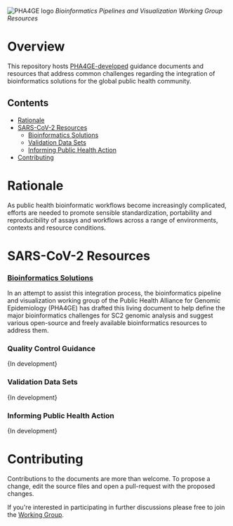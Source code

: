 
![PHA4GE logo](https://pha4ge.org/wp-content/uploads/2020/09/phage-logo-thin.png)
*Bioinformatics Pipelines and Visualization Working Group Resources*

Overview
========
This repository hosts [PHA4GE-developed](https://pha4ge.org/) guidance documents and resources that address common challenges regarding the integration of bioinformatics solutions for the global public health community.

## Contents
- [Rationale](#rationale)
- [SARS-CoV-2 Resources](#sars-cov-2-resources)
	- [Bioinformatics Solutions](#sars-cov-2-resources)
	- [Validation Data Sets](#sars-cov-2-resources)
	- [Informing Public Health Action](#sars-cov-2-resources)
- [Contributing](#contributing)


Rationale
========
As public health bioinformatic workflows become increasingly complicated, efforts are needed to promote sensible standardization, portability and reproducibility of assays and workflows across a range of environments, contexts and resource conditions. 

SARS-CoV-2 Resources
==================

### [Bioinformatics Solutions](docs/bioinfo-solutions.md)

In an attempt to assist this integration process, the bioinformatics pipeline and visualization working group of the Public Health Alliance for Genomic Epidemiology (PHA4GE) has drafted this living document to help define the major bioinformatics challenges for SC2 genomic analysis and suggest various open-source and freely available bioinformatics resources to address them.

### Quality Control Guidance

{In development}

### Validation Data Sets

{In development}

### Informing Public Health Action

{In development}

Contributing
============
Contributions to the documents are more than welcome. To propose a change, edit the source files and open a pull-request with the proposed changes.

If you're interested in participating in further discussions please free to join the [Working Group](https://pha4ge.org/bioinformatics-pipelines-and-visualization/).

